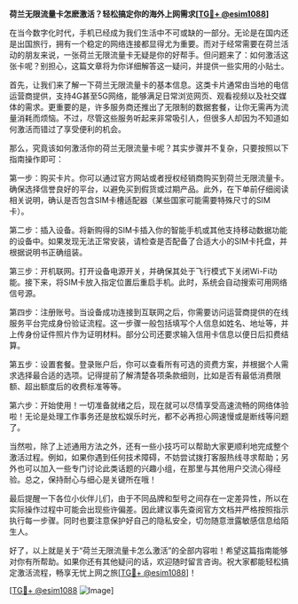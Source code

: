 **荷兰无限流量卡怎麽激活？轻松搞定你的海外上网需求[[TG💪+ @esim1088](https://t.me/s/esim1088)]**

在当今数字化时代，手机已经成为我们生活中不可或缺的一部分。无论是在国内还是出国旅行，拥有一个稳定的网络连接都显得尤为重要。而对于经常需要在荷兰活动的朋友来说，一张荷兰无限流量卡无疑是你的好帮手。但问题来了：如何激活这张卡呢？别担心，这篇文章将为你详细解答这一疑问，并提供一些实用的小贴士。

首先，让我们来了解一下荷兰无限流量卡的基本信息。这类卡片通常由当地的电信运营商提供，支持4G甚至5G网络，能够满足日常浏览网页、观看视频以及社交媒体的需求。更重要的是，许多服务商还推出了无限制的数据套餐，让你无需再为流量消耗而烦恼。不过，尽管这些服务听起来非常吸引人，但很多人却因为不知道如何激活而错过了享受便利的机会。

那么，究竟该如何激活你的荷兰无限流量卡呢？其实步骤并不复杂，只要按照以下指南操作即可：

第一步：购买卡片。你可以通过官方网站或者授权经销商购买到荷兰无限流量卡。确保选择信誉良好的平台，以避免买到假货或过期产品。此外，在下单前仔细阅读相关说明，确认是否包含SIM卡槽适配器（某些国家可能需要特殊尺寸的SIM卡）。

第二步：插入设备。将新购得的SIM卡插入你的智能手机或其他支持移动数据功能的设备中。如果发现无法正常安装，请检查是否配备了合适大小的SIM卡托盘，并根据说明书正确组装。

第三步：开机联网。打开设备电源开关，并确保其处于飞行模式下关闭Wi-Fi功能。接下来，将SIM卡放入指定位置后重启手机。此时，系统会自动搜索可用网络信号源。

第四步：注册账号。当设备成功连接到互联网之后，你需要访问运营商提供的在线服务平台完成身份验证流程。这一步骤一般包括填写个人信息如姓名、地址等，并上传身份证件照片作为证明材料。部分公司还要求输入信用卡信息以便日后扣费结算。

第五步：设置套餐。登录账户后，你可以查看所有可选的资费方案，并根据个人需求选择最合适的选项。记得提前了解清楚各项条款细则，比如是否有最低消费限额、超出额度后的收费标准等等。

第六步：开始使用！一切准备就绪之后，现在就可以尽情享受高速流畅的网络体验啦！无论是处理工作事务还是放松娱乐时光，都不必再担心网速慢或是断线等问题了。

当然啦，除了上述通用方法之外，还有一些小技巧可以帮助大家更顺利地完成整个激活过程。例如，如果你遇到任何技术障碍，不妨尝试拨打客服热线寻求帮助；另外也可以加入一些专门讨论此类话题的兴趣小组，在那里与其他用户交流心得经验。总之，保持耐心与细心是关键所在哦！

最后提醒一下各位小伙伴儿们，由于不同品牌和型号之间存在一定差异性，所以在实际操作过程中可能会出现些许偏差。因此建议事先查阅官方文档并严格按照指示执行每一步骤。同时也要注意保护好自己的隐私安全，切勿随意泄露敏感信息给陌生人。

好了，以上就是关于“荷兰无限流量卡怎么激活”的全部内容啦！希望这篇指南能够对你有所帮助。如果你还有其他疑问的话，欢迎随时留言咨询。祝大家都能轻松搞定激活流程，畅享无忧上网之旅[[TG💪+ @esim1088](https://t.me/s/esim1088)]！

[[TG💪+ @esim1088](https://t.me/s/esim1088) ![Image](https://i.postimg.cc/4NQfJmqS/Snipaste-2025-05-13-00-14-12.png)]
